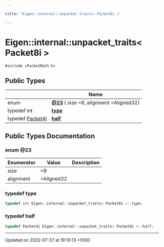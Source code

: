 ```yaml
---

title: "Eigen::internal::unpacket_traits< Packet8i >"

---
```


# Eigen::internal::unpacket_traits< Packet8i >






`#include <PacketMath.h>`

## Public Types

|                | Name           |
| -------------- | -------------- |
| enum| **[@23](http://example.org/classes/structeigen_1_1internal_1_1unpacket__traits_3_01packet8i_01_4/#enum-@23)** { size =8, alignment =Aligned32} |
| typedef int | **[type](http://example.org/classes/structeigen_1_1internal_1_1unpacket__traits_3_01packet8i_01_4/#typedef-type)**  |
| typedef <a href="http://example.org/namespaces/namespaceeigen_1_1internal/#typedef-packet4i">Packet4i</a> | **[half](http://example.org/classes/structeigen_1_1internal_1_1unpacket__traits_3_01packet8i_01_4/#typedef-half)**  |

## Public Types Documentation

### enum @23

| Enumerator | Value | Description |
| ---------- | ----- | ----------- |
| size | =8|   |
| alignment | =Aligned32|   |




### typedef type

```cpp
typedef int Eigen::internal::unpacket_traits< Packet8i >::type;
```


### typedef half

```cpp
typedef Packet4i Eigen::internal::unpacket_traits< Packet8i >::half;
```


-------------------------------

Updated on 2022-07-27 at 19:10:13 +0100